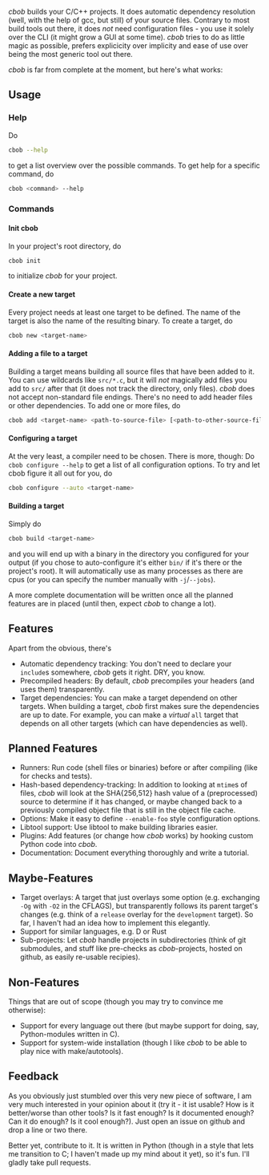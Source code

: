*cbob* builds your C/C++ projects. It does automatic dependency resolution (well, with the help of gcc, but still) of your source files. Contrary to most build tools out there, it does *not* need configuration files - you use it solely over the CLI (it might grow a GUI at some time). *cbob* tries to do as little magic as possible, prefers explicicity over implicity and ease of use over being the most generic tool out there.

*cbob* is far from complete at the moment, but here's what works:

Usage
-----

### Help ###

Do
```bash
cbob --help
```
to get a list overview over the possible commands. To get help for a specific command, do
```bash
cbob <command> --help
```

### Commands ###

#### Init cbob ####

In your project's root directory, do
```bash
cbob init
```
to initialize *cbob* for your project.

#### Create a new target ####

Every project needs at least one target to be defined. The name of the target is also the name of the resulting binary. To create a target, do
```bash
cbob new <target-name>
```

#### Adding a file to a target ####

Building a target means building all source files that have been added to it. You can use wildcards like `src/*.c`, but it will *not* magically add files you add to `src/` after that (it does not track the directory, only files). *cbob* does not accept non-standard file endings. There's no need to add header files or other dependencies. To add one or more files, do
```bash
cbob add <target-name> <path-to-source-file> [<path-to-other-source-file> ...]
```

#### Configuring a target ####

At the very least, a compiler need to be chosen. There is more, though: Do `cbob configure --help` to get a list of all configuration options. To try and let cbob figure it all out for you, do
```bash
cbob configure --auto <target-name>
```

#### Building a target ####

Simply do
```bash
cbob build <target-name>
```
and you will end up with a binary in the directory you configured for your output (if you chose to auto-configure it's either `bin/` if it's there or the project's root). It will automatically use as many processes as there are cpus (or you can specify the number manually with `-j`/`--jobs`).

A more complete documentation will be written once all the planned features are in placed (until then, expect *cbob* to change a lot).

Features
--------

Apart from the obvious, there's
* Automatic dependency tracking: You don't need to declare your `include`s somewhere, *cbob* gets it right. DRY, you know.
* Precompiled headers: By default, *cbob* precompiles your headers (and uses them) transparently.
* Target dependencies: You can make a target dependend on other targets. When building a target, *cbob* first makes sure the dependencies are up to date. For example, you can make a *virtual* `all` target that depends on all other targets (which can have dependencies as well).

Planned Features
----------------

* Runners: Run code (shell files or binaries) before or after compiling (like for checks and tests).
* Hash-based dependency-tracking: In addition to looking at `mtime`s of files, *cbob* will look at the SHA{256,512} hash value of a (preprocessed) source to determine if it has changed, or maybe changed back to a previously compiled object file that is still in the object file cache.
* Options: Make it easy to define `--enable-foo` style configuration options.
* Libtool support: Use libtool to make building libraries easier.
* Plugins: Add features (or change how *cbob* works) by hooking custom Python code into *cbob*.
* Documentation: Document everything thoroughly and write a tutorial.

Maybe-Features
--------------

* Target overlays: A target that just overlays some option (e.g. exchanging `-Og` with `-O2` in the CFLAGS), but transparently follows its parent target's changes (e.g. think of a `release` overlay for the `development` target). So far, I haven't had an idea how to implement this elegantly.
* Support for similar languages, e.g. D or Rust
* Sub-projects: Let *cbob* handle projects in subdirectories (think of git submodules, and stuff like pre-checks as *cbob*-projects, hosted on github, as easily re-usable recipies).

Non-Features
------------

Things that are out of scope (though you may try to convince me otherwise):
* Support for every language out there (but maybe support for doing, say, Python-modules written in C).
* Support for system-wide installation (though I like *cbob* to be able to play nice with make/autotools).

Feedback
--------

As you obviously just stumbled over this very new piece of software, I am very much interested in your opinion about it (try it - it ist usable? How is it better/worse than other tools? Is it fast enough? Is it documented enough? Can it do enough? Is it cool enough?). Just open an issue on github and drop a line or two there.

Better yet, contribute to it. It is written in Python (though in a style that lets me transition to C; I haven't made up my mind about it yet), so it's fun. I'll gladly take pull requests.
